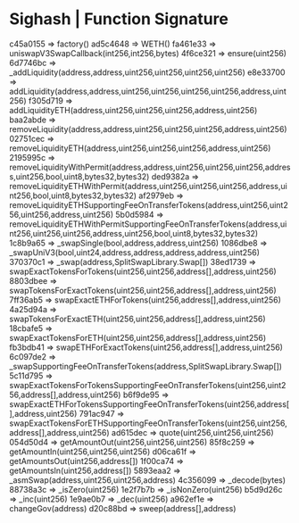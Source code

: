 Sighash   |   Function Signature
========================
c45a0155  =>  factory()
ad5c4648  =>  WETH()
fa461e33  =>  uniswapV3SwapCallback(int256,int256,bytes)
4f6ce321  =>  ensure(uint256)
6d7746bc  =>  _addLiquidity(address,address,uint256,uint256,uint256,uint256)
e8e33700  =>  addLiquidity(address,address,uint256,uint256,uint256,uint256,address,uint256)
f305d719  =>  addLiquidityETH(address,uint256,uint256,uint256,address,uint256)
baa2abde  =>  removeLiquidity(address,address,uint256,uint256,uint256,address,uint256)
02751cec  =>  removeLiquidityETH(address,uint256,uint256,uint256,address,uint256)
2195995c  =>  removeLiquidityWithPermit(address,address,uint256,uint256,uint256,address,uint256,bool,uint8,bytes32,bytes32)
ded9382a  =>  removeLiquidityETHWithPermit(address,uint256,uint256,uint256,address,uint256,bool,uint8,bytes32,bytes32)
af2979eb  =>  removeLiquidityETHSupportingFeeOnTransferTokens(address,uint256,uint256,uint256,address,uint256)
5b0d5984  =>  removeLiquidityETHWithPermitSupportingFeeOnTransferTokens(address,uint256,uint256,uint256,address,uint256,bool,uint8,bytes32,bytes32)
1c8b9a65  =>  _swapSingle(bool,address,address,uint256)
1086dbe8  =>  _swapUniV3(bool,uint24,address,address,address,address,uint256)
370370c1  =>  _swap(address,SplitSwapLibrary.Swap[])
38ed1739  =>  swapExactTokensForTokens(uint256,uint256,address[],address,uint256)
8803dbee  =>  swapTokensForExactTokens(uint256,uint256,address[],address,uint256)
7ff36ab5  =>  swapExactETHForTokens(uint256,address[],address,uint256)
4a25d94a  =>  swapTokensForExactETH(uint256,uint256,address[],address,uint256)
18cbafe5  =>  swapExactTokensForETH(uint256,uint256,address[],address,uint256)
fb3bdb41  =>  swapETHForExactTokens(uint256,address[],address,uint256)
6c097de2  =>  _swapSupportingFeeOnTransferTokens(address,SplitSwapLibrary.Swap[])
5c11d795  =>  swapExactTokensForTokensSupportingFeeOnTransferTokens(uint256,uint256,address[],address,uint256)
b6f9de95  =>  swapExactETHForTokensSupportingFeeOnTransferTokens(uint256,address[],address,uint256)
791ac947  =>  swapExactTokensForETHSupportingFeeOnTransferTokens(uint256,uint256,address[],address,uint256)
ad615dec  =>  quote(uint256,uint256,uint256)
054d50d4  =>  getAmountOut(uint256,uint256,uint256)
85f8c259  =>  getAmountIn(uint256,uint256,uint256)
d06ca61f  =>  getAmountsOut(uint256,address[])
1f00ca74  =>  getAmountsIn(uint256,address[])
5893eaa2  =>  _asmSwap(address,uint256,uint256,address)
4c356099  =>  _decode(bytes)
88738a3c  =>  _isZero(uint256)
1e2f7b7b  =>  _isNonZero(uint256)
b5d9d26c  =>  _inc(uint256)
1e9ae0b7  =>  _dec(uint256)
a962ef1e  =>  changeGov(address)
d20c88bd  =>  sweep(address[],address)
